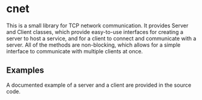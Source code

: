 # cnet
This is a small library for TCP network communication. It provides Server and Client
classes, which provide easy-to-use interfaces for creating a server to host a service,
and for a client to connect and communicate with a server. All of the methods are 
non-blocking, which allows for a simple interface to communicate with multiple clients 
at once.

## Examples
A documented example of a server and a client are provided in the source code.
